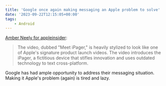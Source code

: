 ```yaml
---
title: 'Google once again making messaging an Apple problem to solve'
date: '2023-09-22T12:15:05+00:00'
tags:
    - Android
---
```


[Amber Neely for appleinsider](https://appleinsider.com/articles/23/09/21/google-continues-to-push-for-rcs-integration-on-apple-devices-with-new-meet-ipager-video):

> The video, dubbed "Meet iPager," is heavily stylized to look like one of Apple's signature product launch videos. The video introduces the iPager, a fictitious device that stifles innovation and uses outdated technology to text cross-platform.

Google has had ample opportunity to address their messaging situation. Making it Apple's problem (again) is tired and lazy.
